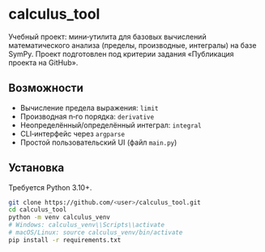 # calculus_tool

Учебный проект: мини‑утилита для базовых вычислений математического анализа (пределы, производные, интегралы) на базе SymPy. Проект подготовлен под критерии задания «Публикация проекта на GitHub».

## Возможности
- Вычисление предела выражения: `limit`
- Производная n‑го порядка: `derivative`
- Неопределённый/определённый интеграл: `integral`
- CLI‑интерфейс через `argparse`
- Простой пользовательский UI (файл `main.py`)

## Установка
Требуется Python 3.10+.

```bash
git clone https://github.com/<user>/calculus_tool.git
cd calculus_tool
python -m venv calculus_venv
# Windows: calculus_venv\\Scripts\\activate
# macOS/Linux: source calculus_venv/bin/activate
pip install -r requirements.txt